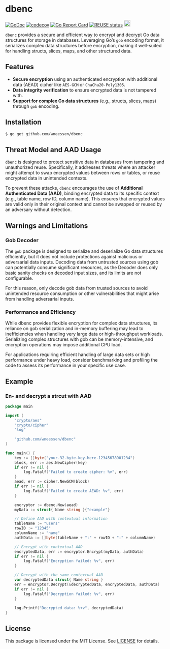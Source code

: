 <!--
SPDX-FileCopyrightText: 2024 Winni Neessen <wn@neessen.dev>

SPDX-License-Identifier: MIT
-->

# dbenc

[![GoDoc](https://godoc.org/github.com/wneessen/dbenc?status.svg)](https://pkg.go.dev/github.com/wneessen/dbenc)
[![codecov](https://codecov.io/gh/wneessen/dbenc/branch/main/graph/badge.svg?token=37KWJV03MR)](https://codecov.io/gh/wneessen/dbenc)
[![Go Report Card](https://goreportcard.com/badge/github.com/wneessen/dbenc)](https://goreportcard.com/report/github.com/wneessen/dbenc)
[![REUSE status](https://api.reuse.software/badge/github.com/wneessen/dbenc)](https://api.reuse.software/info/github.com/wneessen/dbenc)
<a href="https://ko-fi.com/D1D24V9IX"><img src="https://uploads-ssl.webflow.com/5c14e387dab576fe667689cf/5cbed8a4ae2b88347c06c923_BuyMeACoffee_blue.png" height="20" alt="buy ma a coffee"></a>

`dbenc` provides a secure and efficient way to encrypt and decrypt Go data structures for storage in databases.
Leveraging Go’s `gob` encoding format, it serializes complex data structures before encryption, making it well-suited
for handling structs, slices, maps, and other structured data.

## Features

- **Secure encryption** using an authenticated encryption with additional data (AEAD) cipher like `AES-GCM` or
  `ChaCha20-Poly1305`.
- **Data integrity verification** to ensure encrypted data is not tampered with.
- **Support for complex Go data structures** (e.g., structs, slices, maps) through `gob` encoding.

## Installation

```bash
$ go get github.com/wneessen/dbenc
```

## Threat Model and AAD Usage

`dbenc` is designed to protect sensitive data in databases from tampering and unauthorized reuse. Specifically, it
addresses threats where an attacker might attempt to swap encrypted values between rows or tables, or reuse encrypted
data in unintended contexts.

To prevent these attacks, `dbenc` encourages the use of **Additional Authenticated Data (AAD)**, binding encrypted data
to its specific context (e.g., table name, row ID, column name). This ensures that encrypted values are valid only in
their original context and cannot be swapped or reused by an adversary without detection.

## Warnings and Limitations

### Gob Decoder

The `gob` package is designed to serialize and deserialize Go data structures efficiently, but it does not include
protections against malicious or adversarial data inputs. Decoding data from untrusted sources using gob can potentially
consume significant resources, as the Decoder does only basic sanity checks on decoded input sizes, and its limits are
not configurable.

For this reason, only decode gob data from trusted sources to avoid unintended resource consumption or other
vulnerabilities that might arise from handling adversarial inputs.

### Performance and Efficiency

While dbenc provides flexible encryption for complex data structures, its reliance on gob serialization and in-memory
buffering may lead to inefficiencies when handling very large data or high-throughput workloads. Serializing complex
structures with gob can be memory-intensive, and encryption operations may impose additional CPU load.

For applications requiring efficient handling of large data sets or high performance under heavy load, consider
benchmarking and profiling the code to assess its performance in your specific use case.

## Example

### En- and decrypt a strcut with AAD
```go
package main

import (
    "crypto/aes"
    "crypto/cipher"
    "log"
    
    "github.com/wneessen/dbenc"
)

func main() {
    key := []byte("your-32-byte-key-here-12345678901234")
    block, err := aes.NewCipher(key)
    if err != nil {
        log.Fatalf("Failed to create cipher: %v", err)
    }
    aead, err := cipher.NewGCM(block)
    if err != nil {
        log.Fatalf("Failed to create AEAD: %v", err)
    }

    encryptor := dbenc.New(aead)
    myData := struct{ Name string }{"example"}

    // Define AAD with contextual information
    tableName := "users"
    rowID := "12345"
    columnName := "name"
    authData := []byte(tableName + ":" + rowID + ":" + columnName)

    // Encrypt with contextual AAD
    encryptedData, err := encryptor.Encrypt(myData, authData)
    if err != nil {
        log.Fatalf("Encryption failed: %v", err)
    }

    // Decrypt with the same contextual AAD
    var decryptedData struct{ Name string }
    err = encryptor.Decrypt(&decryptedData, encryptedData, authData)
    if err != nil {
        log.Fatalf("Decryption failed: %v", err)
    }
    
    log.Printf("Decrypted data: %+v", decryptedData)
}
```

## License

This package is licensed under the MIT License. See [LICENSE](LICENSE) for details.
